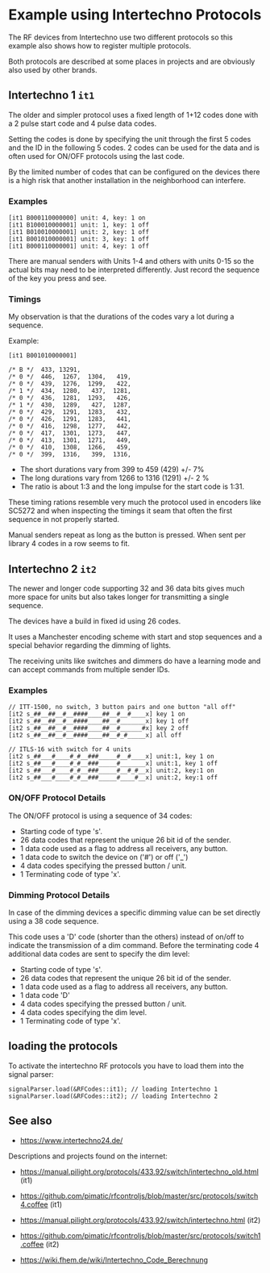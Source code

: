 # Example using Intertechno Protocols

The RF devices from Intertechno use two different protocols
so this example also shows how to register multiple protocols.

Both protocols are described at some places in projects and are obviously also used by other brands.


## Intertechno 1 `it1`

The older and simpler protocol uses a fixed length of 1+12 codes done with a 2 pulse start code and 4 pulse data codes.

Setting the codes is done by specifying the unit through the first 5 codes and the ID in the following 5 codes.
2 codes can be used for the data and is often used for ON/OFF protocols using the last code. 

By the limited number of codes that can be configured on the devices
there is a high risk that another installation in the neighborhood can interfere.

### Examples

```TXT
[it1 B000110000000] unit: 4, key: 1 on
[it1 B100010000001] unit: 1, key: 1 off
[it1 B010010000001] unit: 2, key: 1 off
[it1 B001010000001] unit: 3, key: 1 off
[it1 B000110000001] unit: 4, key: 1 off
```

There are manual senders with Units 1-4 and others with units 0-15 so the actual bits may need to be interpreted differently.
Just record the sequence of the key you press and see.


### Timings

My observation is that the durations of the codes vary a lot during a sequence. 

Example:

    [it1 B001010000001]

    /* B */  433, 13291,
    /* 0 */  446,  1267,  1304,   419,
    /* 0 */  439,  1276,  1299,   422,
    /* 1 */  434,  1280,   437,  1281,
    /* 0 */  436,  1281,  1293,   426,
    /* 1 */  430,  1289,   427,  1287,
    /* 0 */  429,  1291,  1283,   432,
    /* 0 */  426,  1291,  1283,   441,
    /* 0 */  416,  1298,  1277,   442,
    /* 0 */  417,  1301,  1273,   447,
    /* 0 */  413,  1301,  1271,   449,
    /* 0 */  410,  1308,  1266,   459,
    /* 0 */  399,  1316,   399,  1316,

* The short durations vary from 399 to 459   (429) +/- 7%
* The long  durations vary from 1266 to 1316 (1291) +/- 2 %
* The ratio is about 1:3 and the long impulse for the start code is 1:31.

These timing rations resemble very much the protocol used in encoders like SC5272
and when inspecting the timings it seam that often the first sequence in not properly started.

Manual senders repeat as long as the button is pressed. When sent per library 4 codes in a row seems to fit. 


## Intertechno 2 `it2`

The newer and longer code supporting 32 and 36 data bits gives much more space for units but also takes longer for transmitting a single sequence.

The devices have a build in fixed id using 26 codes.

It uses a Manchester encoding scheme
with start and stop sequences and a special behavior regarding the dimming of lights.

The receiving units like switches and dimmers do have a learning mode and can accept commands from multiple sender IDs.

### Examples

    // ITT-1500, no switch, 3 button pairs and one button "all off"
    [it2 s_##__##__#__####____##__#__#____x] key 1 on
    [it2 s_##__##__#__####____##__#_______x] key 1 off
    [it2 s_##__##__#__####____##__#______#x] key 2 off
    [it2 s_##__##__#__####____##__#_#_____x] all off

    // ITLS-16 with switch for 4 units
    [it2 s_##___#____#_#__###_____#__#____x] unit:1, key 1 on
    [it2 s_##___#____#_#__###_____#_______x] unit:1, key 1 off
    [it2 s_##___#____#_#__###_____#__#_#__x] unit:2, key:1 on
    [it2 s_##___#____#_#__###_____#____#__x] unit:2, key:1 off


### ON/OFF Protocol Details

The ON/OFF protocol is using a sequence of 34 codes:

* Starting code of type 's'.
* 26 data codes that represent the unique 26 bit id of the sender.
* 1 data code used as a flag to address all receivers, any button. 
* 1 data code to switch the device on ('#') or off ('_')
* 4 data codes specifying the pressed button / unit.
* 1 Terminating code of type 'x'.


### Dimming Protocol Details

In case of the dimming devices a specific dimming value can be set directly using a 38 code sequence.

This code uses a 'D' code (shorter than the others) instead of on/off to indicate the
transmission of a dim command. Before the terminating code 4 additional data codes are sent to
specify the dim level:

* Starting code of type 's'.
* 26 data codes that represent the unique 26 bit id of the sender.
* 1 data code used as a flag to address all receivers, any button. 
* 1 data code 'D'
* 4 data codes specifying the pressed button / unit.
* 4 data codes specifying the dim level.
* 1 Terminating code of type 'x'.


## loading the protocols

To activate the intertechno RF protocols you have to load them into the signal parser:

    signalParser.load(&RFCodes::it1); // loading Intertechno 1
    signalParser.load(&RFCodes::it2); // loading Intertechno 2


## See also

* <https://www.intertechno24.de/>

Descriptions and projects found on the internet:

* <https://manual.pilight.org/protocols/433.92/switch/intertechno_old.html> (it1)
* <https://github.com/pimatic/rfcontroljs/blob/master/src/protocols/switch4.coffee> (it1)

* <https://manual.pilight.org/protocols/433.92/switch/intertechno.html> (it2)
* <https://github.com/pimatic/rfcontroljs/blob/master/src/protocols/switch1.coffee> (it2)

* <https://wiki.fhem.de/wiki/Intertechno_Code_Berechnung>

